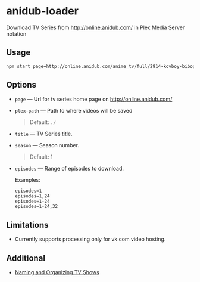 # anidub-loader

Download TV Series from http://online.anidub.com/ in Plex Media Server notation

## Usage

```bash
npm start page=http://online.anidub.com/anime_tv/full/2914-kovboy-bibop-cowboy-bebop-04-iz-26.html plex-path=~/Movies/TV\ Shows/ season=1
```

## Options

- `page` — Url for tv series home page on http://online.anidub.com/

- `plex-path` — Path to where videos will be saved

  > Default: `./`

- `title` — TV Series title.

- `season` — Season number.

  > Default: 1

- `episodes` — Range of episodes to download. 

  Examples:
  
  ```
  episodes=1
  episodes=1,24
  episodes=1-24
  episodes=1-24,32
  ```
  
## Limitations

- Currently supports processing only for vk.com video hosting.

## Additional

- [Naming and Organizing TV Shows](https://support.plex.tv/hc/en-us/articles/200220687-Naming-Series-Season-Based-TV-Shows)
